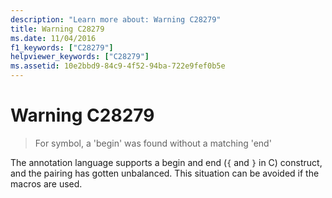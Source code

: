 ```yaml
---
description: "Learn more about: Warning C28279"
title: Warning C28279
ms.date: 11/04/2016
f1_keywords: ["C28279"]
helpviewer_keywords: ["C28279"]
ms.assetid: 10e2bbd9-84c9-4f52-94ba-722e9fef0b5e
---
```

# Warning C28279

> For symbol, a 'begin' was found without a matching 'end'

The annotation language supports a begin and end (`{` and `}` in C) construct, and the pairing has gotten unbalanced. This situation can be avoided if the macros are used.
